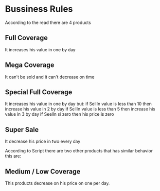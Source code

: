# Bussiness Rules
According to the read there are 4 products 

## Full Coverage
It increases his value in one by day

## Mega Coverage
It can't be sold and it can't decrease on time

## Special Full Coverage
It increases his value in one by day but:
if SellIn value is less than 10 then increase his value in 2 by day
if SellIn value is less than 5 then increase his value in 3 by day
if SeelIn si zero then his price is zero

## Super Sale
It decrease his price in two every day

According to Script there are two other products that has similar behavior this are:

## Medium / Low Coverage
This products decrease on his price on one per day.